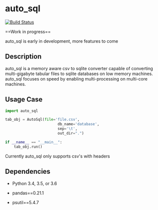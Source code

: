 # auto_sql

[![Build Status](https://travis-ci.org/brettvanderwerff/auto_sql.svg?branch=master)](https://travis-ci.org/brettvanderwerff/auto_sql)

==Work in progress== 

auto_sql is early in development,  more features to come

## Description

auto_sql is a memory aware csv to sqlite converter capable of converting multi-gigabyte tabular files to sqlite
databases on low memory machines. auto_sql focuses on speed by enabling multi-processing on multi-core machines.


## Usage Case

```python
import auto_sql

tab_obj = AutoSql(file='file.csv',
                        db_name='database',
                        sep='\t',
                        out_dir=".")

if __name__ == "__main__":
    tab_obj.run()

```

Currently auto_sql only supports csv's with headers

## Dependencies

* Python 3.4, 3.5, or 3.6

* pandas==0.21.1


* psutil==5.4.7


